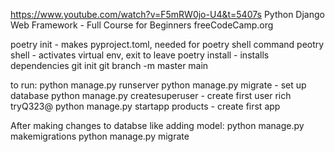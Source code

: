 https://www.youtube.com/watch?v=F5mRW0jo-U4&t=5407s
Python Django Web Framework - Full Course for Beginners
freeCodeCamp.org

poetry init - makes pyproject.toml, needed for poetry shell command
peotry shell - activates virtual env, exit to leave
poetry install - installs dependencies
git init
git branch -m master main

to run:
python manage.py runserver
python manage.py migrate - set up database
python manage.py createsuperuser - create first user rich tryQ323@
python manage.py startapp products - create first app

After making changes to databse like adding model:
python manage.py makemigrations
python manage.py migrate

